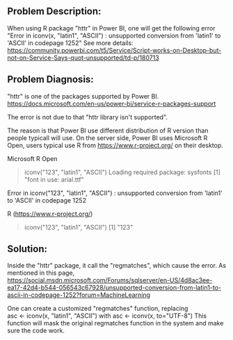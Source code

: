 
## Problem Description:

When using R package "httr" in Power BI, one will get the following error
"Error in iconv(x, "latin1", "ASCII") : unsupported conversion from 'latin1' to 'ASCII' in codepage 1252"
See more details:
https://community.powerbi.com/t5/Service/Script-works-on-Desktop-but-not-on-Service-Says-quot-unsupported/td-p/180713

## Problem Diagnosis:
"httr" is one of the packages supported by Power BI.
https://docs.microsoft.com/en-us/power-bi/service-r-packages-support

The error is not due to that "httr library isn't supported".

The reason is that Power BI use different distribution of R version than people typicall will use.
On the server side, Power BI uses Microsoft R Open, users typical use R from https://www.r-project.org/ on their desktop.

Microsoft R Open
> iconv("123", "latin1", "ASCII")
Loading required package: sysfonts
 [1] "font in use: arial.ttf"
 
 Error in iconv("123", "latin1", "ASCII") : 
 unsupported conversion from 'latin1' to 'ASCII' in codepage 1252
 
 
R (https://www.r-project.org/)
> iconv("123", "latin1", "ASCII")
[1] "123"





## Solution:
Inside the "httr" package, it call the "regmatches", which cause the error.
As mentioned in this page,
https://social.msdn.microsoft.com/Forums/sqlserver/en-US/4d8ac3ee-ea17-42d4-b544-056543c67928/unsupported-conversion-from-latin1-to-ascii-in-codepage-1252?forum=MachineLearning

One can create a customized "regmatches" function, replacing  
asc <- iconv(x, "latin1", "ASCII")  with asc <- iconv(x, to="UTF-8")
This function will mask the original regmatches function in the system and make sure the code work.






